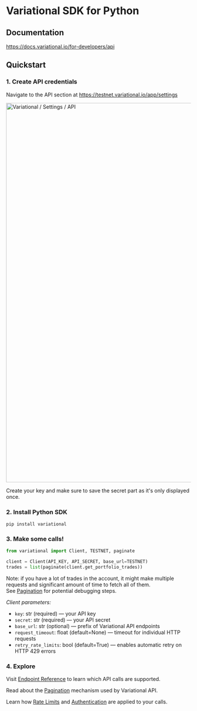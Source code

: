 # Variational SDK for Python 

## Documentation

https://docs.variational.io/for-developers/api

## Quickstart

### 1. Create API credentials

Navigate to the API section at https://testnet.variational.io/app/settings

<img width="1033" alt="Variational / Settings / API" src="https://github.com/variational-research/variational-sdk-python/assets/155017661/b2cb472b-7742-4c74-9836-12dee28dcfb8">

Create your key and make sure to save the secret part as it's only displayed once.

### 2. Install Python SDK

```
pip install variational
```

### 3. Make some calls!

```python
from variational import Client, TESTNET, paginate

client = Client(API_KEY, API_SECRET, base_url=TESTNET)
trades = list(paginate(client.get_portfolio_trades))
```

Note: if you have a lot of trades in the account, it might make multiple requests and significant amount of time
to fetch all of them.  
See [Pagination](https://docs.variational.io/for-developers/api/pagination) for potential debugging steps.

*Client parameters:*
 - `key`: str (required) — your API key
 - `secret`: str (required) — your API secret
 - `base_url`: str (optional) — prefix of Variational API endpoints
 - `request_timeout`: float (default=None) — timeout for individual HTTP requests
 - `retry_rate_limits`: bool (default=True) — enables automatic retry on HTTP 429 errors


### 4. Explore

Visit [Endpoint Reference](https://docs.variational.io/for-developers/api/endpoints) to learn which API calls are supported.

Read about the [Pagination](https://docs.variational.io/for-developers/api/pagination) mechanism used by Variational API.

Learn how [Rate Limits](https://docs.variational.io/for-developers/api/rate-limits) and [Authentication](https://docs.variational.io/for-developers/api/authentication) are applied to your calls.
